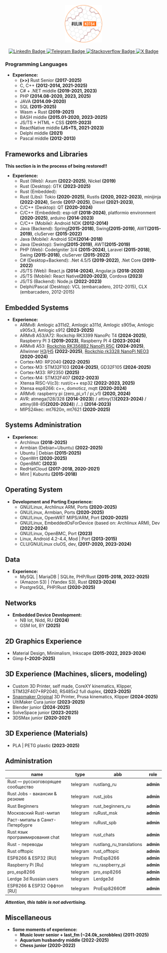 <div id="header" align="center">
  <img src="https://github.com/denisandroid/denisandroid/blob/main/avatar2.png?raw=true" width="120px"/>
  </br></br>
<div id="badges">
  <a href="http://linkedin.ulinkot.ru">
    <img src="https://img.shields.io/badge/LinkedIn-blue?style=for-the-badge&logo=linkedin&logoColor=white" alt="LinkedIn Badge"/>
  </a>
  <a href="http://telegram.ulinkot.ru">
    <img src="https://img.shields.io/badge/Telegram @UlinKot-red?style=for-the-badge&logo=telegram&logoColor=white" alt="Telegram Badge"/>
  </a>
  <a href="http://stackoverflow.ulinkot.ru">
    <img src="https://img.shields.io/badge/Stackoverflow-green?style=for-the-badge&logo=stackoverflow&logoColor=white" alt="Stackoverflow Badge"/>
  </a>
  <a href="https://crates.io/users/denisandroid">
    <img src="https://img.shields.io/crates/udt/19365?style=for-the-badge&logo=rust&logoColor=white" alt="X Badge"/>
  </a>

</div>
</div>

### Programming Languages
- **Experience:**
  - **(>>)** Rust Senior <b>(2017-2025)</b>
  - C, C++ <b>(2012-2014, 2021-2025)</b>
  - C# + .NET middle <b>(2019-2021, 2023)</b>
  - PHP <b>(2014.08-2020, 2023, 2025)</b>
  - JAVA <b>(2014.09-2020)</b>
  - SQL <b>(2015-2025)</b>
  - Wasm + Rust <b>(2019-2021)</b>
  - BASH middle <b>(2015.01-2020, 2023-2025)</b>
  - JS/TS + HTML + CSS <b>(2011-2023)</b>
  - ReactNative middle <b>(JS+TS, 2021-2023)</b>
  - Delphi middle <b>(2021)</b>
  - Pascal middle <b>(2012-2013)</b>

## Frameworks and Libraries
<b>This section is in the process of being restored!!</b>
- **Experience:**
  - Rust (Web): Axum <b>(2022-2025)</b>, Nickel <b>(2019)</b>
  - Rust (Desktop): GTK <b>(2023-2025)</b>
  - Rust (Embedded):
  - Rust (Libs): Tokio <b>(2020-2025)</b>, Rustls <b>(2020, 2022-2023)</b>, minijinja <b>(2022-2024)</b>, Serde <b>(2017-2025)</b>, Diesel <b>(2021-2023)</b>,
  - C/C++ (Desktop): QT <b>(2020-2024)</b>
  - C/C++ (Embedded): esp-idf <b>(2018-2024)</b>, platformio environment <b>(2020-2025)</b>, arduino <b>(2014-2023)</b>
  - C/C++ (Mobile): Android NDK <b>(2012-2014)</b>
  - Java (Backend): Spring<b>(2015-2018)</b>, Swing<b>(2015-2019)</b>, AWT<b>(2015-2019)</b>, cluServer <b>(2015-2022)</b>
  - Java (Mobile): Android SDK<b>(2014-2018)</b>
  - Java (Desktop): Swing<b>(2015-2019)</b>, AWT<b>(2015-2019)</b>
  - PHP (Web): CodeIgniter 3/4 <b>(2015-2024)</b>, Laravel <b>(2015-2018)</b>, Swing <b>(2015-2018)</b>, cluServer <b>(2015-2022)</b>
  - C# (Desktop+Backend): .Net 4.5/5 <b>(2019-2022)</b>, .Net Core <b>(2019-2022)</b>
  - JS/TS (Web): React.js <b>(2014-2024)</b>, Angular.js <b>(2018-2020)</b>
  - JS/TS (Mobile): React Native<b>(2020-2023)</b>, Cordova <b>(2023)</b>
  - JS/TS (Backend): Node.js <b>(2022-2023)</b>
  - Delphi/Pascal (Desktop): VCL (embarcadero, 2012-2015), CLX (embarcadero, 2012-2015)

## Embedded Systems
- **Experience:**
  - ARMv8: Amlogic a311d2, Amlogic a311d, Amlogic s905w, Amlogic s905x3, Amlogic s912 <b>(2023-2025)</b>
  - ARMv8 A53/A72: Rockchip RK3399 NanoPc T4 <b>(2024-2025)</b>, Raspberry PI 3 <b>(2019-2023)</b>, Raspberry PI 4 <b>(2023-2024)</b>
  - ARMv8 A53: <a href="https://4pda.to/forum/index.php?showtopic=1094007">Rockchip RK3568B2 NanoPi R5C</a> <b>(2024-2025)</b>, Allwinner <a href="https://github.com/UlinProject/REDBOXMINI3-ARMBIAN">H3</a>/<a href="https://github.com/UlinProject/REDBOXMINI5-ARMBIAN">H5</a> <b>(2022-2025)</b>, <a href="https://4pda.to/forum/index.php?showtopic=1016401">Rockchip rk3328 NanoPi NEO3</a> <b>(2020-2024)</b>
  - Cortex-M0: RP2040 <b>(2022-2025)</b>
  - Cortex-M3: STM32F103 <b>(2024-2025)</b>, GD32F105 <b>(2024-2025)</b>
  - Cortex-M33: RP2350 <b>(2025)</b>
  - Cortex-M4: STM32F407 <b>(2022-2023)</b>
  - Xtensa RISC-V(c3): rust/c++ esp32 <b>(2022-2023, 2025)</b>
  - Xtensa esp8266: c++, domoticz, mqtt <b>(2020-2024)</b>
  - ARMv6: raspberry pi (zero_pi_v1 / pi_v1) <b>(2020, 2024)</b>
  - AVR: atmega(128/328 <b>(2014-2023)</b>) / attiny(13<b>(2023-2024)</b> / attiny(88-85<b>(2020-2024)</b>) /...) <b>(2014-2023)</b>
  - MIPS24kec: mt7620n, mt7621 <b>(2020-2025)</b>

## Systems Administration
- **Experience:**
  - Archlinux <b>(2018-2025)</b>
  - Armbian (Debian+Ubuntu) <b>(2022-2025)</b>
  - Ubuntu | Debian <b>(2015-2025)</b>
  - OpenWrt <b>(2020-2025)</b>
  - OpenBMC <b>(2023)</b>
  - RedHatCloud <b>(2017-2018, 2020-2021)</b>
  - Mint | Kubuntu <b>(2015-2018)</b>

## Operating System
- **Development and Porting Experience:**
  - GNU/Linux, Archlinux ARM, Ports <b>(2020-2025)</b>
  - GNU/Linux, Armbian, Ports <b>(2020-2025)</b>
  - GNU/Linux, OpenWRT MIPS/ARM, Port <b>(2020-2025)</b>
  - GNU/Linux, EmbeddedOsForDevice (based on: Archlinux ARM), Dev <b>(2022-2024)</b>
  - GNU/Linux, OpenBMC, Port <b>(2023)</b>
  - Linux, Android 4.2-4.4, Mod | Port <b>(2013-2015)</b>
  - CLU/GNU/Linux cluOS, dev, <b>(2017-2020, 2023-2024)</b>

## Data
- **Experience:**
  - MySQL | MariaDB | SQLite, PHP/Rust <b>(2015-2018, 2022-2025)</b>
  - (Amazon S3) | (Yandex S3), Rust <b>(2023-2024)</b>
  - PostgreSQL, PHP/Rust <b>(2020-2025)</b>

## Networks
- **Embedded Device Development:**
  - NB Iot, Nidd, RU <b>(2024)</b>
  - GSM Iot, BY <b>(2025)</b>

## 2D Graphics Experience
- Material Design, Minimalism, Inkscape <b>(2015-2022, 2023-2024)</b>
- Gimp <b>(~2020-2025)</b>

## 3D Experience (Machines, slicers, modeling)
- Custom 3D Printer, self made, CoreXY kinematics, Klipper, STM32F407+RP2040, RS485x2 full duplex, <b>(2023-2025)</b>
- <a href="https://github.com/UlinProject/snapmaker-original">Snapmaker Original</a> 3D Printer, Prusa kinematics, Klipper <b>(2024-2025)</b>
- UltiMaker Cura junior <b>(2023-2025)</b>
- Blender junior <b>(2024-2025)</b>
- SolveSpace junior <b>(2023-2025)</b>
- 3DSMax junior <b>(2020-2021)</b>

## 3D Experience (Materials)
- PLA | PETG plastic <b>(2023-2025)</b>

## Administration
|              name                 |   type   |              abb             |        role         |
| --------------------------------- | -------- | ---------------------------- | ------------------- |
| Rust — русскоговорящее сообщество | telegram | rustlang_ru                  |    <b>admin</b>     |
| Rust Jobs - вакансии & резюме     | telegram | rust_jobs                    |    <b>admin</b>     |
| Rust Beginners                    | telegram | rust_beginners_ru            |    <b>admin</b>     |
| Московский Rust-митап             | telegram | ruRust_msk                   |    <b>admin</b>     |
| Раст-митапы в Санкт-Петербурге    | telegram | ruRust_spb                   |    <b>admin</b>     |
| Rust язык программирования chat   | telegram | rust_chats                   |    <b>admin</b>     |
| Rust - переводы                   | telegram | rustlang_ru_translations     |    <b>admin</b>     |
| Rust offtopic                     | telegram | rust_offtopic                |    <b>admin</b>     |
| ESP8266 & ESP32 [RU]              | telegram | ProEsp8266                   |    <b>admin</b>     |
| Raspberry Pi [Ru]                 | telegram | ru_raspberry_pi              |    <b>admin</b>     |
| pro_esp8266                       | telegram | pro_esp8266                  |    <b>admin</b>     |
| Lerdge 3d Russian users           | telegram | Lerdge3d                     |    <b>admin</b>     |
| ESP8266 & ESP32 Оффтоп [RU]       | telegram | ProEsp8266Off                |    <b>admin</b>     |

<i><b>Attention<b>, this table is not advertising.</i>

## Miscellaneous
- **Some moments of experience:**
  - Music lover senior + last_fm (~24.0k_scrobbles) <b>(2011-2025)</b>
  - Aquarium husbandry middle <b>(2022-2025)</b>
  - Chess junior <b>(2020-2022)</b>
